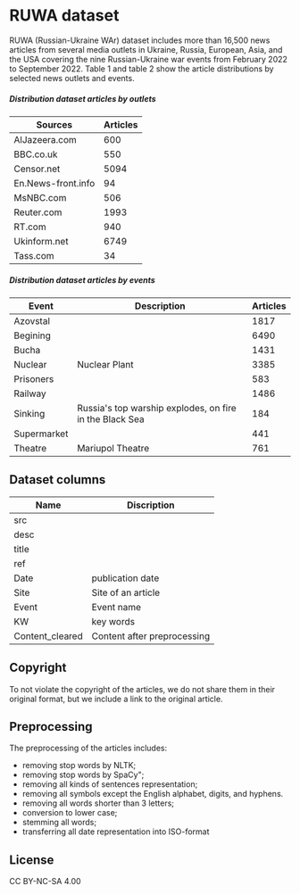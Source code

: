 # RUWA dataset
RUWA (Russian-Ukraine WAr) dataset includes more than 16,500 news articles from several media outlets in Ukraine, Russia, European, Asia, and the USA covering the nine  Russian-Ukraine war events from February 2022 to September 2022.  Table 1 and table 2 show the article distributions by selected news outlets and events. 
##### Distribution dataset articles by outlets

| Sources | Articles |
| --------- | --------- |
| AlJazeera.com |600 |
| BBC.co.uk | 550 |
| Censor.net | 5094 |
| En.News-front.info | 94 |
| MsNBC.com | 506 |
| Reuter.com| 1993 |
|RT.com|940    |
|Ukinform.net|   6749|
|Tass.com|34|

##### Distribution dataset articles by events
| Event | Description |Articles|
| ------ | ------ |------ |
|Azovstal | | 1817|
| Begining |  |6490|
| Bucha |  |1431|
| Nuclear |Nuclear Plant |3385|
| Prisoners | |583|
| Railway| |1486|
|Sinking|Russia's top warship explodes, on fire in the Black Sea  |184|
|Supermarket|   |441|
|Theatre|Mariupol Theatre|761|

## Dataset columns
| Name | Discription |
| --------- | --------- |
| src |  |
| desc |   |
| title |   |
| ref |   |
| Date | publication date |
| Site| Site of an article |
|Event|Event name     |
|KW|   key words|
|Content_cleared|Content after preprocessing|

## Copyright
To not violate the copyright of the articles, we do not share them in their original format, but we include a link to the original article.

## Preprocessing
The preprocessing of the articles includes:
- removing stop words by NLTK;
- removing stop words by SpaCy";
- removing all kinds of sentences representation; 
- removing all symbols except the English alphabet, digits, and hyphens.
- removing all words shorter than 3 letters;
- conversion to lower case;
- stemming all words;
- transferring all date representation into ISO-format


## License
CC BY-NC-SA 4.00


 
